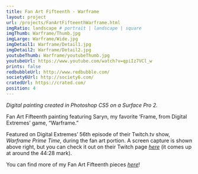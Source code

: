 ```yaml
---
title: Fan Art Fifteenth - Warframe
layout: project
url: /projects/FanArtFifteenthWarframe.html
imgRatio: landscape # portrait | landscape | square
imgThumb: Warframe/Thumb.jpg
imgLarge: Warframe/Wide.jpg
imgDetail1: Warframe/Detail1.jpg
imgDetail2: Warframe/Detail2.jpg
youtubeThumb: Warframe/youtubeThumb.jpg
youtubeUrl: https://www.youtube.com/watch?v=qpiIz7VCl_w
prints: false
redbubbleUrl: http://www.redbubble.com/
society6Url: http://society6.com/
cratedUrl: https://crated.com/
position: 4
---
```

*Digital painting created in Photoshop CS5 on a Surface Pro 2.*

Fan Art Fifteenth painting featuring Saryn, my favorite ‘Frame,
 from Digital Extremes’ game, “Warframe.”

 Featured on Digital Extremes’ 56th episode of their Twitch.tv show, *Warframe
  Prime Time*, during the fan art portion. A screen capture is shown above
  right, but you can check it out on
   their Twitch page [*here*](http://www.twitch.tv/warframe/b/611563827) (it comes up at around the 44:28 mark). 

You can find more of my Fan Art Fifteenth pieces [*here*](http://alyssamay-art.tumblr.com/tagged/fan-art-fifteenth)! 